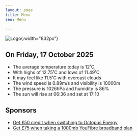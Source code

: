 ```yaml
---
layout: page
title: Menu
seo: Menu

---
```


![Logo](/images/logo.jpg){:width="832px"}

<!-- weather_marker starts -->
## On Friday, 17 October 2025

- The average temperature today is 12˚C,
- With highs of 12.75˚C and lows of 11.49˚C,
- It may feel like 11.5˚C with overcast clouds
- The wind speed is 0.89m/s and visibility is 10000m
- The pressure is 1026hPa and humidity is 86%
- The sun will rise at 06:36 and set at 17:10

<!-- weather_marker ends -->

## Sponsors

- [Get £50 credit when switching to Octopus Energy](https://bit.ly/3oD1nnS)
- [Get £75 when taking a 1000mb YouFibre broadband plan](https://aklam.io/91zWhU?)
